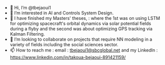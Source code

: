 - 👋 Hi, I’m @tbejaoui1
- 👀 I’m interested in AI and Controls System Design.
- 🌱 I have finished my Masters' theses, : where the 1st was on using LSTM for optimizing spacecraft's orbital dynamics via solar potential fields during a flyby and the second was about optimizing GPS tracking via Kalman Filtering.
- 💞️ I’m looking to collaborate on projects that require NN modeling in a variety of fields including the social sciences sector.
- 📫 How to reach me : email : tbejaoui1@sbcglobal.net and my LinkedIn : https://www.linkedin.com/in/takoua-bejaoui-891421159/


<!---
tbejaoui1/tbejaoui1 is a ✨ special ✨ repository because its `README.md` (this file) appears on your GitHub profile.
You can click the Preview link to take a look at your changes.
--->
